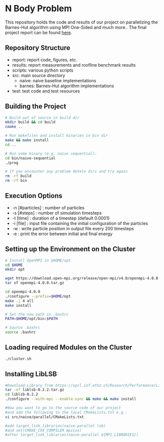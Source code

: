 # N Body Problem

This repository holds the code and results of our project on parallelizing the
Barnes-Hut algorithm using MPI One-Sided and much more..
The final project report can be found [here](https://github.com/ktrianta/n-body-problem/blob/master/report/report.pdf).

## Repository Structure

* report: report code, figures, etc.
* results: report measurements and roofline benchmark results
* scripts: various python scripts
* src: main source directory
    * naive: naive baseline implementations
    * barnes: Barnes-Hut algorithm implementations
* test: test code and test resources

## Building the Project

```bash
# Build out of source in build dir
mkdir build && cd build
cmake ..

# Run makefiles and install binaries in bin dir
make && make install
cd ..

# Run some binary (e.g. naive sequential):
cd bin/naive-sequential
./prog

# If you encounter any problem detele dirs and try again
rm -rf build
rm -rf bin
```

## Execution Options

* -n [#particles] : number of particles
* -s [#steps] : number of simulation timesteps
* -t [time] : duration of a timestep (default 0.0001)
* -i [file] : input file containing the initial configuration of the particles
* -w : write particle position in output file every 200 timesteps
* -e : print the error between initial and final energy 


## Setting up the Environment on the Cluster
```bash
# Install OpenMPI in $HOME/opt
cd $HOME
mkdir opt

wget https://download.open-mpi.org/release/open-mpi/v4.0/openmpi-4.0.0.tar.gz
tar xf openmpi-4.0.0.tar.gz

cd openmpi-4.0.0
./configure --prefix=$HOME/opt
make -j 4 all
make install

# Set the new path in .bashrc
PATH=$HOME/opt/bin:$PATH

# Source .bashrc
source .bashrc
```

## Loading required Modules on the Cluster
```bash
./cluster.sh
```
## Installing LibLSB
```bash
#Download Library from https://spcl.inf.ethz.ch/Research/Performance/LibLSB/
tar -xf liblsb-0.2.2.tar.gz
cd liblsb-0.2.2
./configure --with-mpi --enable-sync && make && make install

#Now you want to go to the source code of our project 
#and add the following to the local CMakeLists.txt e.g.:
vi src/naive/parallel/CMakeLists.txt

#add target_link_libraries(naive-parallel lsb) 
#and set(CMAKE_CXX_COMPILER mpicxx)
#after target_link_libraries(naive-parallel ${MPI_LIBRARIES})

```
